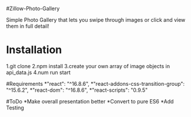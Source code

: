 #Zillow-Photo-Gallery

Simple Photo Gallery that lets you swipe through images or click and view them in full detail!

# Installation
1.git clone
2.npm install
3.create your own array of image objects in api_data.js
4.num run start

#Requirements
*"react": "^16.8.6",
*"react-addons-css-transition-group": "^15.6.2",
*"react-dom": "^16.8.6",
*"react-scripts": "0.9.5"

#ToDo
*Make overall presentation better
*Convert to pure ES6
*Add Testing
